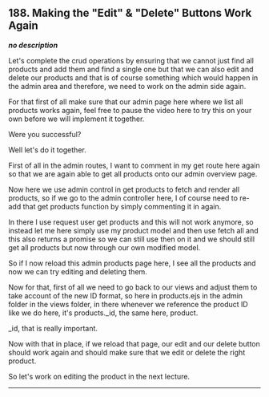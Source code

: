 ## 188. Making the "Edit" & "Delete" Buttons Work Again

<strong><em>no description</em></strong>

Let's complete the crud operations by ensuring that we cannot just find all
products and add them and find a single one but that we can also edit and delete
our products and that is of course something which would happen in the admin
area and therefore, we need to work on the admin side again. 

For that first of all make sure that our admin page here where we list all
products works again, feel free to pause the video here to try this on your own
before we will implement it together. 

Were you successful? 

Well let's do it together. 

First of all in the admin routes, I want to comment in my get route here again
so that we are again able to get all products onto our admin overview page. 

Now here we use admin control in get products to fetch and render all products,
so if we go to the admin controller here, I of course need to re-add that get
products function by simply commenting it in again. 

In there I use request user get products and this will not work anymore, so
instead let me here simply use my product model and then use fetch all and this
also returns a promise so we can still use then on it and we should still get
all products but now through our own modified model. 

So if I now reload this admin products page here, I see all the products and now
we can try editing and deleting them. 

Now for that, first of all we need to go back to our views and adjust them to
take account of the new ID format, so here in products.ejs in the admin folder
in the views folder, in there whenever we reference the product ID like we do
here, it's products._id, the same here, product. 

_id, that is really important. 

Now with that in place, if we reload that page, our edit and our delete button
should work again and should make sure that we edit or delete the right product.


So let's work on editing the product in the next lecture. 

---